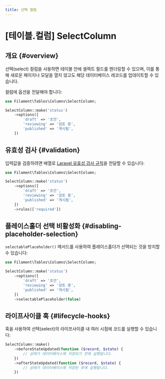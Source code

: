```yaml
---
title: 선택 컬럼
---
```

# [테이블.컬럼] SelectColumn

## 개요 {#overview}

선택(select) 컬럼을 사용하면 테이블 안에 셀렉트 필드를 렌더링할 수 있으며, 이를 통해 새로운 페이지나 모달을 열지 않고도 해당 데이터베이스 레코드를 업데이트할 수 있습니다.

컬럼에 옵션을 전달해야 합니다:

```php
use Filament\Tables\Columns\SelectColumn;

SelectColumn::make('status')
    ->options([
        'draft' => '초안',
        'reviewing' => '검토 중',
        'published' => '게시됨',
    ])
```

<AutoScreenshot name="tables/columns/select/simple" alt="선택 컬럼" version="3.x" />

## 유효성 검사 {#validation}

입력값을 검증하려면 배열로 [Laravel 유효성 검사 규칙](https://laravel.com/docs/validation#available-validation-rules)을 전달할 수 있습니다:

```php
use Filament\Tables\Columns\SelectColumn;

SelectColumn::make('status')
    ->options([
        'draft' => '초안',
        'reviewing' => '검토 중',
        'published' => '게시됨',
    ])
    ->rules(['required'])
```

## 플레이스홀더 선택 비활성화 {#disabling-placeholder-selection}

`selectablePlaceholder()` 메서드를 사용하여 플레이스홀더가 선택되는 것을 방지할 수 있습니다:

```php
use Filament\Tables\Columns\SelectColumn;

SelectColumn::make('status')
    ->options([
        'draft' => '초안',
        'reviewing' => '검토 중',
        'published' => '게시됨',
    ])
    ->selectablePlaceholder(false)
```

## 라이프사이클 훅 {#lifecycle-hooks}

훅을 사용하여 선택(select)의 라이프사이클 내 여러 시점에 코드를 실행할 수 있습니다:

```php
SelectColumn::make()
    ->beforeStateUpdated(function ($record, $state) {
        // 상태가 데이터베이스에 저장되기 전에 실행됩니다.
    })
    ->afterStateUpdated(function ($record, $state) {
        // 상태가 데이터베이스에 저장된 후에 실행됩니다.
    })
```
